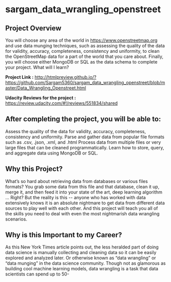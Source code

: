 # sargam_data_wrangling_openstreet

## Project Overview

You will choose any area of the world in https://www.openstreetmap.org and use data munging techniques, such as assessing the quality of the data for validity, accuracy, completeness, consistency and uniformity, to clean the OpenStreetMap data for a part of the world that you care about. Finally, you will choose either MongoDB or SQL as the data schema to complete your project.
What will I learn?

**Project Link :** http://htmlpreview.github.io/?https://github.com/Sargam5360/sargam_data_wrangling_openstreet/blob/master/Data_Wrangling_Openstreet.html

**Udacity Reviews for the project :** https://review.udacity.com/#!/reviews/551834/shared

## After completing the project, you will be able to:

Assess the quality of the data for validity, accuracy, completeness, consistency and uniformity.
Parse and gather data from popular file formats such as .csv, .json, .xml, and .html
Process data from multiple files or very large files that can be cleaned programmatically.
Learn how to store, query, and aggregate data using MongoDB or SQL.

## Why this Project?

What’s so hard about retrieving data from databases or various files formats? You grab some data from this file and that database, clean it up, merge it, and then feed it into your state of the art, deep learning algorithm … Right? 
But the reality is this -- anyone who has worked with data extensively knows it is an absolute nightmare to get data from different data sources to play well with each other. 
And this project will teach you all of the skills you need to deal with even the most nightmarish data wrangling scenarios. 

## Why is this Important to my Career?

As this New York Times article points out, the less heralded part of doing data science is manually collecting and cleaning data so it can be easily explored and analyzed later. Or otherwise known as “data wrangling” or “data munging” in the data science community. 
Though not as glamorous as building cool machine learning models, data wrangling is a task that data scientists can spend up to 50-
